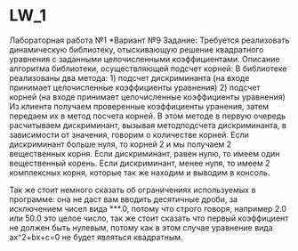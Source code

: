 # LW_1
Лабораторная работа №1
*Вариант №9
Задание:
  Требуется реализовать динамическую библиотеку, отыскивающую решение квадратного уравнения с заданными целочисленными коэффициентами.
Описание алгоритма библиотеки, осуществляющей подсчет корней:
  В библиотеке реализованы два метода:
    1) подсчет дискриминанта (на входе принимает целочисленные коэффициенты уравнения)
    2) подсчет корней (на входе принимает целочисленные коэффициенты уравнения)
Из клиента получаем проверенные коэффициенты уранения, затем передаем их в метод посчета корней. В этом методе в первую очередь расчитываем дискриминант, вызывая методподсчета
дискриминанта, в зависимости от значения, говорим о количестве корней. Если дискриминант больше нуля, то корней 2 и мы получаем 2 вещественных корня. Если дискриминант,
равен нулю, то имеем один вещественный корень. Если дискриминант, менее нуля, то имеем 2 комплексных корня, которые так же находим и выводим в консоль.

Так же стоит немного сказать об ограничениях используемых в программе: она не даст вам вводить десятичные дроби, за исключением чисел вида ***.0,
потому что строго говоря, например 2.0 или 50.0 это целое число, так же стоит сказать что первый коэффициент не должен быть нулевым, потому как в этом случае 
уравнение вида ax^2+bx+c=0 не будет являться квадратным.
